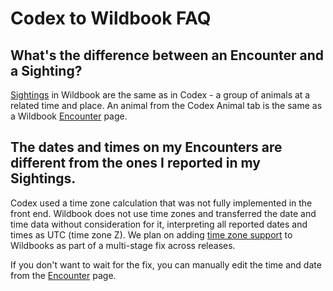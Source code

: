 # Codex to Wildbook FAQ

## What's the difference between an Encounter and a Sighting?

[Sightings](../introduction/sighting.md) in Wildbook are the same as in Codex - a group of animals at a related time and place. An animal from the Codex Animal tab is the same as a Wildbook [Encounter](../introduction/encounter.md) page.

## The dates and times on my Encounters are different from the ones I reported in my Sightings.

Codex used a time zone calculation that was not fully implemented in the front end. Wildbook does not use time zones and transferred the date and time data without consideration for it, interpreting all reported dates and times as UTC (time zone Z). We plan on adding [time zone support](https://github.com/WildMeOrg/Wildbook/issues/721) to Wildbooks as part of a multi-stage fix across releases. 

If you don't want to wait for the fix, you can manually edit the time and date from the [Encounter](../introduction/encounter.md) page.
